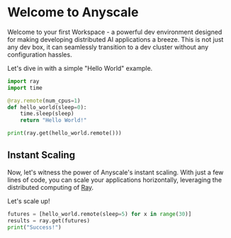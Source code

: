 # Welcome to Anyscale

Welcome to your first Workspace - a powerful dev environment designed for making developing distributed AI applications a breeze. This is not just any dev box, it can seamlessly transition to a dev cluster without any configuration hassles.

Let's dive in with a simple "Hello World" example.


```python
import ray
import time

@ray.remote(num_cpus=1)
def hello_world(sleep=0):
    time.sleep(sleep)
    return "Hello World!"

print(ray.get(hello_world.remote()))

```

## Instant Scaling

Now, let's witness the power of Anyscale's instant scaling. With just a few lines of code, you can scale your applications horizontally, leveraging the distributed computing of [Ray](https://www.ray.io/).

Let's scale up!


```python
futures = [hello_world.remote(sleep=5) for x in range(30)]
results = ray.get(futures)
print("Success!")
```
